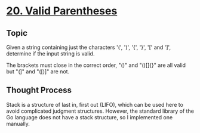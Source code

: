 # [20. Valid Parentheses](https://leetcode.com/problems/valid-parentheses/)

## Topic
Given a string containing just the characters '(', ')', '{', '}', '[' and ']', determine if the input string is valid.

The brackets must close in the correct order, "()" and "()[]{}" are all valid but "(]" and "([)]" are not.

## Thought Process
Stack is a structure of last in, first out (LIFO), which can be used here to avoid complicated judgment structures. However, the standard library of the Go language does not have a stack structure, so I implemented one manually.